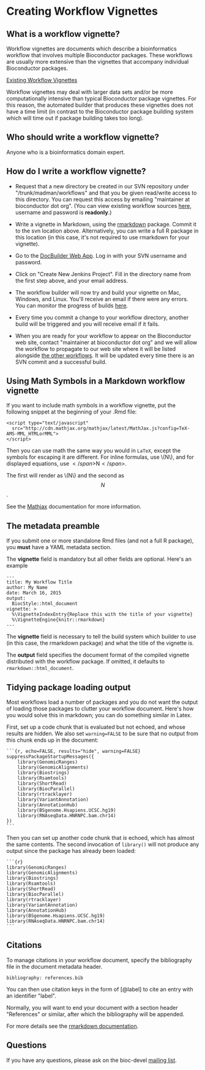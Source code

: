 <script type="text/javascript"
  src="http://cdn.mathjax.org/mathjax/latest/MathJax.js?config=TeX-AMS-MML_HTMLorMML">
</script>

# Creating Workflow Vignettes

## What is a workflow vignette?

Workflow vignettes are documents which describe a bioinformatics workflow that involves 
multiple Bioconductor packages. These workflows are usually more extensive than 
the vignettes that accompany individual Bioconductor packages.

[Existing Workflow Vignettes](/help/workflows/)

Workflow vignettes may deal with larger data sets and/or be more computationally intensive
than typical Bioconductor package vignettes. For this reason, the automated builder that
produces these vignettes does not have a time limit (in contrast to the Bioconductor package 
building system which will time out if package building takes too long).

## Who should write a workflow vignette?

Anyone who is a bioinformatics domain expert.

## How do I write a workflow vignette?

* Request that a new directory be created in our SVN repository
  under "/trunk/madman/workflows" and that you be given read/write access to this
  directory. You can request this access by emailing 
  "maintainer at bioconductor dot org". (You can view existing workflow sources
  [here](https://hedgehog.fhcrc.org/bioconductor/trunk/madman/workflows/), username
  and password is **readonly**.)

* Write a vignette in Markdown, using the 
 [rmarkdown](http://rmarkdown.rstudio.com/) package. Commit it to the 
 svn location above. Alternatively, you can write a full
 R package in this location (in this case, it's not required to use
 rmarkdown for your vignette).

 * Go to the [DocBuilder Web App](https://docbuilder.bioconductor.org/app/).
   Log in with your SVN username and password.

* Click on "Create New Jenkins Project".
  Fill in the directory name from the first step above, and your email address.

* The workflow builder will now try and build your vignette on Mac, Windows, and Linux.
  You'll receive an email if there were any errors. You can monitor the progress of
  builds [here](http://docbuilder.bioconductor.org:8080/).

* Every time you commit a change to your workflow directory, another 
  build will be triggered and you will receive email if it fails.

* When you are ready for your workflow to appear on the 
  Bioconductor web site, contact "maintainer at bioconductor dot org"
  and we will allow the workflow to propagate to our web site where it
  will be listed alongside [the other workflows](/help/workflows/).
  It will be updated every time there is an SVN commit and 
  a successful build.

## Using Math Symbols in a Markdown workflow vignette

If you want to include math symbols in a workflow vignette, put the following 
snippet at the beginning of your .Rmd file:

    <script type="text/javascript"
      src="http://cdn.mathjax.org/mathjax/latest/MathJax.js?config=TeX-AMS-MML_HTMLorMML">
    </script>

Then you can use math the same way you would in `LaTeX`, except the symbols for escaping it 
are different. For inline formulas, use <span>\\</span>(N<span>\\)</span>, and for displayed 
equations, use <span>$</span>$N<span>$</span>$. 

The first will render as \\(N\\) and the second as $$N$$ .

See the [Mathjax](https://www.mathjax.org/) documentation for
more information.

## The metadata preamble

If you submit one or more standalone Rmd files (and not a full
R package), you **must** have a YAML metadata section.

The **vignette** field is mandatory but all other fields are
optional. Here's an example

    ---
    title: My Workflow Title
    author: My Name
    date: March 16, 2015
    output:
      BiocStyle::html_document
    vignette: >
      %\VignetteIndexEntry{Replace this with the title of your vignette}
      %\VignetteEngine{knitr::rmarkdown}
    ---

The **vignette** field is necessary to tell the build system
which builder to use (in this case, the rmarkdown package)
and what the title of the vignette is.

The **output** field specifies the document format of the compiled vignette
distributed with the workflow package. If omitted, it defaults to
`rmarkdown::html_document`.

## Tidying package loading output

Most workflows load a number of packages and you do not want
the output of loading those packages to clutter your workflow 
document. Here's how you would solve this in markdown; you can
do something similar in Latex.

First, set up a code chunk that is evaluated but not echoed, and whose
results are hidden. We also set `warning=FALSE` to be sure that 
no output from this chunk ends up in the document:

    ```{r, echo=FALSE, results="hide", warning=FALSE}
    suppressPackageStartupMessages({
        library(GenomicRanges)
        library(GenomicAlignments) 
        library(Biostrings)
        library(Rsamtools)
        library(ShortRead)
        library(BiocParallel)
        library(rtracklayer)
        library(VariantAnnotation)
        library(AnnotationHub)
        library(BSgenome.Hsapiens.UCSC.hg19)
        library(RNAseqData.HNRNPC.bam.chr14)
    })
    ```

Then you can set up another code chunk that *is* echoed,
which has almost the same contents. The second invocation of `library()`
will not produce any output since the package has already been loaded:


    ```{r}
    library(GenomicRanges)
    library(GenomicAlignments) 
    library(Biostrings)
    library(Rsamtools)
    library(ShortRead)
    library(BiocParallel)
    library(rtracklayer)
    library(VariantAnnotation)
    library(AnnotationHub)
    library(BSgenome.Hsapiens.UCSC.hg19)
    library(RNAseqData.HNRNPC.bam.chr14)
    ```

## Citations

To manage citations in your workflow document,
specify the bibliography file in the document metadata header.

    bibliography: references.bib
    
You can then use citation keys in the form of [@label] to cite an entry with an identifier "label".

Normally, you will want to end your document with a section header "References" or similar, after which the bibliography will be appended.

For more details see the [rmarkdown documentation](http://rmarkdown.rstudio.com/authoring_pandoc_markdown.html#citations).

## Questions

If you have any questions, please ask on the bioc-devel
[mailing list](/help/mailing-list).



